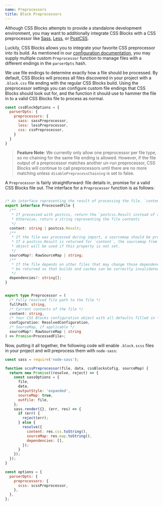 ```yaml
---
name: Preprocessors
title: Block Preprocessors
---
```


Although CSS Blocks attempts to provide a standalone development environment, you may want to additionally integrate CSS Blocks with a CSS preprocessor like [Sass](), [Less](), or [PostCSS]().

Luckily, CSS Blocks allows you to integrate your favorite CSS preprocessor into its build. As mentioned in our [configuration documentation](../configuration), you may supply multiple custom `Preprocessor` function to manage files with a different endings in the `parserOpts` hash.

We use file endings to determine exactly how a file should be processed. By default, CSS Blocks will process all files discovered in your project with a `.block.css` file ending with the regular CSS Blocks build. Using the preprocessor settings you can configure custom file endings that CSS Blocks should look out for, and the function it should use to hammer the file in to a valid CSS Blocks file to process as normal.

```js
const cssBlockOptions = {
  parserOpts: {
    preprocessors: {
      sass: sassPreprocessor,
      less: lessPreprocessor,
      css: cssPreprocessor,
    }
  }
}
```

> **Feature Note**: We currently only allow one preprocessor per file type, so no chaining for the same file ending is allowed. However, if the file output of a preprocessor matches another un-run preprocessor, CSS Blocks will continue to call preprocessors until there are no more matching unless `disablePreprocessChaining` is set to false.

A `Preprocessor` is fairly straightforward: file details in, promise for a valid CSS Blocks file out. The interface for a `Preprocessor` function is as follows:

```typescript

/* An interface representing the result of processing the file. `content` must be a valid CSS Blocks file. */
export interface ProcessedFile {
  /**
   * If processed with postcss, return the `postcss.Result instead of a string for efficiency.
   * Otherwise, return a string representing the file contents
   */
  content: string | postcss.Result;
  /**
   * If the file was processed during import, a sourcemap should be provided.
   * If a postcss.Result is returned for `content`, the sourcemap from that
   * object will be used if this property is not set.
   */
  sourceMap?: RawSourceMap | string;
  /**
   * If the file depends on other files that may change those dependencies should
   * be returned so that builds and caches can be correctly invalidated.
   */
  dependencies?: string[];
}


export type Preprocessor = (
  /* Fully resolved file path to the file */
  fullPath: string,
  /* Current contents of the file */
  content: string,
  /* Your CSS Blocks configuration object with all defaults filled in */
  configuration: ResolvedConfiguration,
  /* SourceMap, if applicable */
  sourceMap?: RawSourceMap | string
) => Promise<ProcessedFile>;

```

Now, putting it all together, the following code will enable `.block.scss` files in your project and will preprocess them with `node-sass`:

```js
const sass = require('node-sass');

function scssPreprocessor(file, data, cssBlocksCofig, sourceMap) {
  return new Promise((resolve, reject) => {
    const sassOptions = {
      file,
      data,
      outputStyle: 'expanded',
      sourceMap: true,
      outFile: file,
    };
    sass.render({}, (err, res) => {
      if (err) {
        reject(err);
      } else {
        resolve({
          content: res.css.toString(),
          sourceMap: res.map.toString(),
          dependencies: [],
        });
      }
    });
  });
}

const options = {
  parserOpts: {
    preprocessors: {
      scss: scssPreprocessor,
    },
  },
};
```

